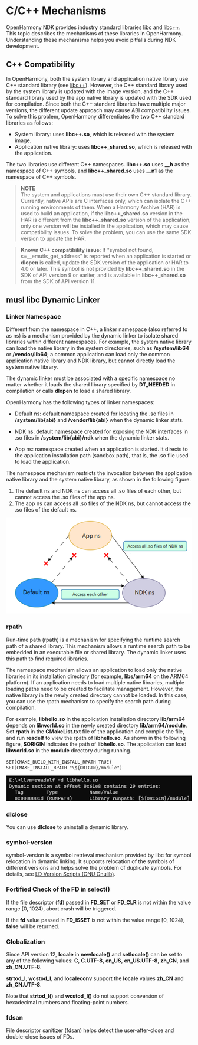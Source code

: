 # C/C++ Mechanisms

OpenHarmony NDK provides industry standard libraries [libc](../reference/native-lib/musl.md) and [libc++](../reference/native-lib/cpp.md). This topic describes the mechanisms of these libraries in OpenHarmony. Understanding these mechanisms helps you avoid pitfalls during NDK development.

## C++ Compatibility

In OpenHarmony, both the system library and application native library use C++ standard library (see [libc++](../reference/native-lib/cpp.md)). However, the C++ standard library used by the system library is updated with the image version, and the C++ standard library used by the app native library is updated with the SDK used for compilation. Since both the C++ standard libraries have multiple major versions, the different update approach may cause ABI compatibility issues. To solve this problem, OpenHarmony differentiates the two C++ standard libraries as follows:

- System library: uses **libc++.so**, which is released with the system image.
- Application native library: uses **libc++_shared.so**, which is released with the application.

The two libraries use different C++ namespaces. **libc++.so** uses **__h** as the namespace of C++ symbols, and **libc++_shared.so** uses **__n1** as the namespace of C++ symbols.

>**NOTE**<br>The system and applications must use their own C++ standard library. Currently, native APIs are C interfaces only, which can isolate the C++ running environments of them. When a Harmony Archive (HAR) is used to build an application, if the **libc++_shared.so** version in the HAR is different from the **libc++_shared.so** version of the application, only one version will be installed in the application, which may cause compatibility issues. To solve the problem, you can use the same SDK version to update the HAR.

>**Known C++ compatibility issue**: If "symbol not found, s=\_\_emutls_get_address" is reported when an application is started or **dlopen** is called, update the SDK version of the application or HAR to 4.0 or later. This symbol is not provided by **libc++\_shared.so** in the SDK of API version 9 or earlier, and is available in **libc++\_shared.so** from the SDK of API version 11.  

## musl libc Dynamic Linker

### Linker Namespace
Different from the namespace in C++, a linker namespace (also referred to as ns) is a mechanism provided by the dynamic linker to isolate shared libraries within different namespaces. For example, the system native library can load the native library in the system directories, such as **/system/lib64** or **/vendor/lib64**; a common application can load only the common application native library and NDK library, but cannot directly load the system native library.

The dynamic linker must be associated with a specific namespace no matter whether it loads the shared library specified by **DT_NEEDED** in compilation or calls **dlopen** to load a shared library.

OpenHarmony has the following types of linker namespaces:

- Default ns: default namespace created for locating the .so files in **/system/lib{abi}** and **/vendor/lib{abi}** when the dynamic linker stats.

- NDK ns: default namespace created for exposing the NDK interfaces in .so files in **/system/lib{abi}/ndk** when the dynamic linker stats.

- App ns: namespace created when an application is started. It directs to the application installation path (sandbox path), that is, the .so file used to load the application.

The namespace mechanism restricts the invocation between the application native library and the system native library, as shown in the following figure.

1. The default ns and NDK ns can access all .so files of each other, but cannot access the .so files of the app ns.
2. The app ns can access all .so files of the NDK ns, but cannot access the .so files of the default ns.

![](figures/dl_namespace.png)

### rpath
Run-time path (rpath) is a mechanism for specifying the runtime search path of a shared library. This mechanism allows a runtime search path to be embedded in an executable file or shared library. The dynamic linker uses this path to find required libraries.

The namespace mechanism allows an application to load only the native libraries in its installation directory (for example, **libs/arm64** on the ARM64 platform). If an application needs to load multiple native libraries, multiple loading paths need to be created to facilitate management. However, the native library in the newly created directory cannot be loaded. In this case, you can use the rpath mechanism to specify the search path during compilation.

For example, **libhello.so** in the application installation directory **lib/arm64** depends on **libworld.so** in the newly created directory **lib/arm64/module**. Set **rpath** in the **CMakeList.txt** file of the application and compile the file, and run **readelf** to view the rpath of **libhello.so**. As shown in the following figure, **$ORIGIN** indicates the path of **libhello.so**. The application can load **libworld.so** in the **module** directory during running.
```
SET(CMAKE_BUILD_WITH_INSTALL_RPATH TRUE)
SET(CMAKE_INSTALL_RPATH "\${ORIGIN}/module")
```
![](figures/dl_rpath.png)

### dlclose
You can use **dlclose** to uninstall a dynamic library.

### symbol-version
symbol-version is a symbol retrieval mechanism provided by libc for symbol relocation in dynamic linking. It supports relocation of the symbols of different versions and helps solve the problem of duplicate symbols. For details, see <a href="https://www.gnu.org/software/gnulib/manual/html_node/LD-Version-Scripts.html">LD Version Scripts (GNU Gnulib)</a>.

### Fortified Check of the FD in select()
If the file descriptor (**fd**) passed in **FD_SET** or **FD_CLR** is not within the value range [0, 1024), abort crash will be triggered.

If the **fd** value passed in **FD_ISSET** is not within the value range [0, 1024), **false** will be returned.

### Globalization
Since API version 12, **locale** in **newlocale()** and **setlocale()** can be set to any of the following values: **C**, **C.UTF-8**, **en_US**, **en_US.UTF-8**, **zh_CN**, and **zh_CN.UTF-8**. 

**strtod_l**, **wcstod_l**, and **localeconv** support the **locale** values **zh_CN** and **zh_CN.UTF-8**. 

Note that **strtod_l()** and **wcstod_l()** do not support conversion of hexadecimal numbers and floating-point numbers.

### fdsan
File descriptor sanitizer ([fdsan](./fdsan.md)) helps detect the user-after-close and double-close issues of FDs.
